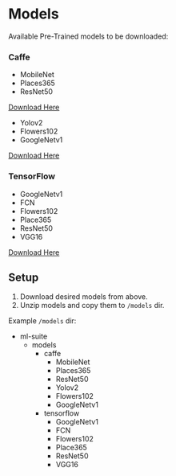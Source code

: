 # Models

Available Pre-Trained models to be downloaded:

### Caffe
- MobileNet
- Places365
- ResNet50

[Download Here ](https://www.xilinx.com/member/forms/download/xef.html?filename=mobilenet-places365-resnet50.zip)

- Yolov2
- Flowers102
- GoogleNetv1

[Download Here ](https://www.xilinx.com/member/forms/download/xef.html?filename=yolov2-flowers102-googlenetv1.zip)

### TensorFlow

- GoogleNetv1
- FCN
- Flowers102
- Place365
- ResNet50
- VGG16

[Download Here ](https://www.xilinx.com/member/forms/download/xef.html?filename=tensorflow.zip)


## Setup

1. Download desired models from above.
2. Unzip models and copy them to `/models` dir.

Example `/models` dir:  
- ml-suite  
  - models
    - caffe
      - MobileNet
      - Places365
      - ResNet50
      - Yolov2
      - Flowers102
      - GoogleNetv1
    - tensorflow
      - GoogleNetv1
      - FCN
      - Flowers102
      - Place365
      - ResNet50
      - VGG16






[Tutorials]: ../docs/tutorials/README.md

